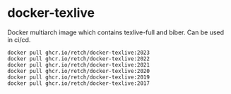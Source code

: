 # docker-texlive

Docker multiarch image which contains texlive-full and biber. Can be used in ci/cd.

```
docker pull ghcr.io/retch/docker-texlive:2023
docker pull ghcr.io/retch/docker-texlive:2022
docker pull ghcr.io/retch/docker-texlive:2021
docker pull ghcr.io/retch/docker-texlive:2020
docker pull ghcr.io/retch/docker-texlive:2019
docker pull ghcr.io/retch/docker-texlive:2017
```
